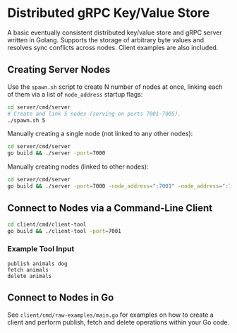 # Distributed gRPC Key/Value Store

A basic eventually consistent distributed key/value store and gRPC server written in Golang. Supports the storage of arbitrary byte values and resolves sync conflicts across nodes. Client examples are also included.

## Creating Server Nodes

Use the `spawn.sh` script to create N number of nodes at once, linking each of them via a list of `node_address` startup flags:
```bash
cd server/cmd/server
# Create and link 5 nodes (serving on ports 7001-7005).
./spawn.sh 5
```

Manually creating a single node (not linked to any other nodes):
```bash
cd server/cmd/server
go build && ./server -port=7000
```

Manually creating nodes (linked to other nodes):
```bash
cd server/cmd/server
go build && ./server -port=7000 -node_address=":7001" -node_address=":7002"
```

## Connect to Nodes via a Command-Line Client

```bash
cd client/cmd/client-tool
go build && ./client-tool -port=7001
```

### Example Tool Input

`publish animals dog`<br>
`fetch animals`<br>
`delete animals`

## Connect to Nodes in Go

See `client/cmd/raw-examples/main.go` for examples on how to create a client and perform publish, fetch and delete operations within your Go code.